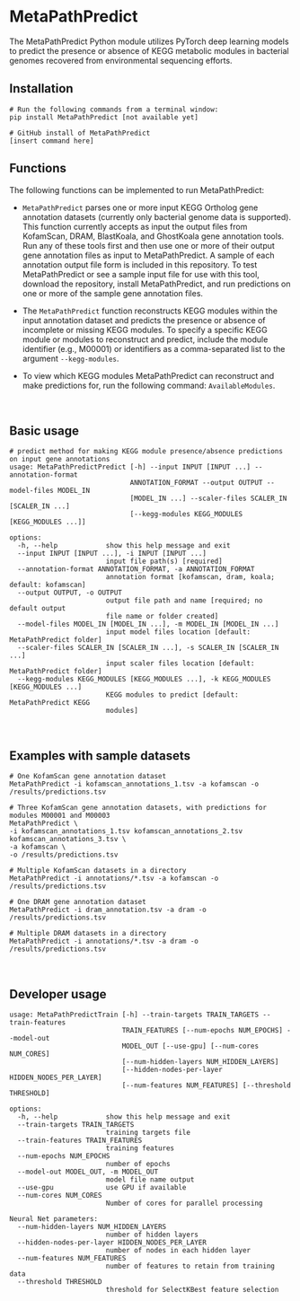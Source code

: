 # MetaPathPredict

The MetaPathPredict Python module utilizes PyTorch deep learning models to predict the presence or absence of KEGG metabolic modules in bacterial genomes recovered from environmental sequencing efforts.

## Installation

```
# Run the following commands from a terminal window:
pip install MetaPathPredict [not available yet]

# GitHub install of MetaPathPredict
[insert command here]
```

## Functions

The following functions can be implemented to run MetaPathPredict:

- `MetaPathPredict` parses one or more input KEGG Ortholog gene annotation datasets (currently only bacterial genome data is supported). This function currently accepts as input the output files from KofamScan, DRAM, BlastKoala, and GhostKoala gene annotation tools. Run any of these tools first and then use one or more of their output gene annotation files as input to MetaPathPredict. A sample of each annotation output file form is included in this repository. To test MetaPathPredict or see a sample input file for use with this tool, download the repository, install MetaPathPredict, and run predictions on one or more of the sample gene annotation files.

- The `MetaPathPredict` function reconstructs KEGG modules within the input annotation dataset and predicts the presence or absence of incomplete or missing KEGG modules. To specify a specific KEGG module or modules to reconstruct and predict, include the module identifier (e.g., M00001) or identifiers as a comma-separated list to the argument `--kegg-modules`. 

- To view which KEGG modules MetaPathPredict can reconstruct and make predictions for, run the following command: `AvailableModules`.

<br>

## Basic usage

```
# predict method for making KEGG module presence/absence predictions on input gene annotations
usage: MetaPathPredictPredict [-h] --input INPUT [INPUT ...] --annotation-format
                              ANNOTATION_FORMAT --output OUTPUT --model-files MODEL_IN
                              [MODEL_IN ...] --scaler-files SCALER_IN [SCALER_IN ...]
                              [--kegg-modules KEGG_MODULES [KEGG_MODULES ...]]

options:
  -h, --help            show this help message and exit
  --input INPUT [INPUT ...], -i INPUT [INPUT ...]
                        input file path(s) [required]
  --annotation-format ANNOTATION_FORMAT, -a ANNOTATION_FORMAT
                        annotation format [kofamscan, dram, koala; default: kofamscan]
  --output OUTPUT, -o OUTPUT
                        output file path and name [required; no default output
                        file name or folder created]
  --model-files MODEL_IN [MODEL_IN ...], -m MODEL_IN [MODEL_IN ...]
                        input model files location [default: MetaPathPredict folder]
  --scaler-files SCALER_IN [SCALER_IN ...], -s SCALER_IN [SCALER_IN ...]
                        input scaler files location [default: MetaPathPredict folder]
  --kegg-modules KEGG_MODULES [KEGG_MODULES ...], -k KEGG_MODULES [KEGG_MODULES ...]
                        KEGG modules to predict [default: MetaPathPredict KEGG
                        modules]
```

<br>

## Examples with sample datasets

```
# One KofamScan gene annotation dataset
MetaPathPredict -i kofamscan_annotations_1.tsv -a kofamscan -o /results/predictions.tsv

# Three KofamScan gene annotation datasets, with predictions for modules M00001 and M00003
MetaPathPredict \
-i kofamscan_annotations_1.tsv kofamscan_annotations_2.tsv kofamscan_annotations_3.tsv \
-a kofamscan \
-o /results/predictions.tsv

# Multiple KofamScan datasets in a directory
MetaPathPredict -i annotations/*.tsv -a kofamscan -o /results/predictions.tsv

# One DRAM gene annotation dataset
MetaPathPredict -i dram_annotation.tsv -a dram -o /results/predictions.tsv

# Multiple DRAM datasets in a directory
MetaPathPredict -i annotations/*.tsv -a dram -o /results/predictions.tsv
```

<br>

## Developer usage

```
usage: MetaPathPredictTrain [-h] --train-targets TRAIN_TARGETS --train-features
                            TRAIN_FEATURES [--num-epochs NUM_EPOCHS] --model-out
                            MODEL_OUT [--use-gpu] [--num-cores NUM_CORES]
                            [--num-hidden-layers NUM_HIDDEN_LAYERS]
                            [--hidden-nodes-per-layer HIDDEN_NODES_PER_LAYER]
                            [--num-features NUM_FEATURES] [--threshold THRESHOLD]

options:
  -h, --help            show this help message and exit
  --train-targets TRAIN_TARGETS
                        training targets file
  --train-features TRAIN_FEATURES
                        training features
  --num-epochs NUM_EPOCHS
                        number of epochs
  --model-out MODEL_OUT, -m MODEL_OUT
                        model file name output
  --use-gpu             use GPU if available
  --num-cores NUM_CORES
                        Number of cores for parallel processing

Neural Net parameters:
  --num-hidden-layers NUM_HIDDEN_LAYERS
                        number of hidden layers
  --hidden-nodes-per-layer HIDDEN_NODES_PER_LAYER
                        number of nodes in each hidden layer
  --num-features NUM_FEATURES
                        number of features to retain from training data
  --threshold THRESHOLD
                        threshold for SelectKBest feature selection
```
